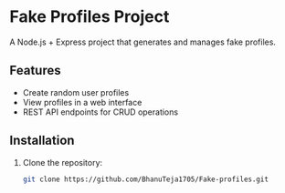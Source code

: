 # Fake Profiles Project

A Node.js + Express project that generates and manages fake profiles.  

## Features
- Create random user profiles
- View profiles in a web interface
- REST API endpoints for CRUD operations

## Installation
1. Clone the repository:
   ```bash
   git clone https://github.com/BhanuTeja1705/Fake-profiles.git
